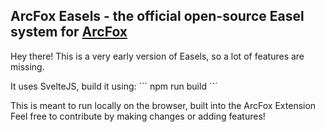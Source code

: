 ## ArcFox Easels - the official open-source Easel system for [ArcFox](https://github.com/betterbrowser/arcfox)

Hey there! This is a very early version of Easels, so a lot of features are missing.

It uses SvelteJS, build it using:
´´´
npm run build
´´´

This is meant to run locally on the browser, built into the ArcFox Extension
Feel free to contribute by making changes or adding features!
